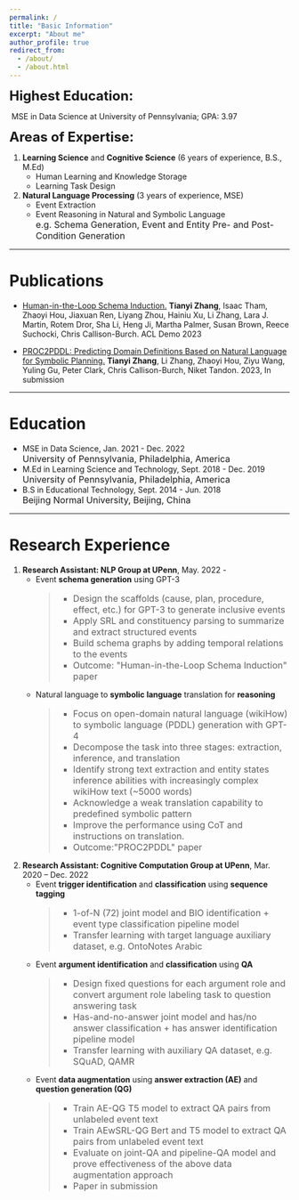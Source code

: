 ```yaml
---
permalink: /
title: "Basic Information"
excerpt: "About me"
author_profile: true
redirect_from: 
  - /about/
  - /about.html
---
```

**<font size=5>Highest Education:</font>**

  &nbsp;MSE in Data Science at University of Pennsylvania;  GPA: 3.97

**<font size=5>Areas of Expertise:</font>**
1. **Learning Science** and **Cognitive Science** (6 years of experience, B.S., M.Ed)
    - Human Learning and Knowledge Storage
    - Learning Task Design
2. **Natural Language Processing** (3 years of experience, MSE)
    - Event Extraction
    - Event Reasoning in Natural and Symbolic Language<br>
      <font size=3>e.g. Schema Generation, Event and Entity Pre- and Post- Condition Generation</font>

------

# Publications
- [Human-in-the-Loop Schema Induction.](https://aclanthology.org/2023.acl-demo.1.pdf)
    **Tianyi Zhang**, Isaac Tham, Zhaoyi Hou, Jiaxuan Ren, Liyang Zhou, Hainiu Xu, Li Zhang, Lara J. Martin, Rotem Dror, Sha Li, Heng Ji, Martha Palmer, Susan Brown, Reece Suchocki, Chris Callison-Burch. ACL Demo 2023
    
- [PROC2PDDL: Predicting Domain Definitions Based on Natural Language for Symbolic Planning.](https://tianyi0608.github.io/tianyizhang/files/proc2pddl.pdf)
    **Tianyi Zhang**, Li Zhang, Zhaoyi Hou, Ziyu Wang, Yuling Gu, Peter Clark, Chris Callison-Burch, Niket Tandon. 2023, In submission

------

# Education
  - MSE in Data Science,   Jan. 2021 - Dec. 2022<br>
    <font size=3>University of Pennsylvania, Philadelphia, America</font>
  - M.Ed in Learning Science and Technology,   Sept. 2018 - Dec. 2019<br>
    <font size=3>University of Pennsylvania, Philadelphia, America</font>
  - B.S in Educational Technology,   Sept. 2014 - Jun. 2018<br>
    <font size=3>Beijing Normal University, Beijing, China</font>

------

# Research Experience

1. **Research Assistant: NLP Group at UPenn**, May. 2022 -
    - Event **schema generation** using GPT-3
      <blockquote style="font-style:normal;"><font size=3>
        <ul>
        <li>Design the scaffolds (cause, plan, procedure, effect, etc.) for GPT-3 to generate inclusive events</li>
        <li>Apply SRL and constituency parsing to summarize and extract structured events</li>
        <li>Build schema graphs by adding temporal relations to the events</li>
        <li>Outcome: "Human-in-the-Loop Schema Induction" paper</li>
        </ul>
      </font></blockquote>
    - Natural language to **symbolic language** translation for **reasoning**
      <blockquote style="font-style:normal;"><font size=3>
        <ul>
        <li>Focus on open-domain natural language (wikiHow) to symbolic language (PDDL) generation with GPT-4</li>
        <li>Decompose the task into three stages: extraction, inference, and translation</li>
        <li>Identify strong text extraction and entity states inference abilities with increasingly complex wikiHow text (~5000 words)</li>
        <li>Acknowledge a weak translation capability to predefined symbolic pattern</li>
        <li>Improve the performance using CoT and instructions on translation.</li>
        <li>Outcome:"PROC2PDDL" paper</li>
        </ul>
      </font></blockquote>
2. **Research Assistant: Cognitive Computation Group at UPenn**, Mar. 2020 – Dec. 2022   
    - Event **trigger identification** and **classification** using **sequence tagging**
      <blockquote style="font-style:normal;"><font size=3>
        <ul>
        <li>1-of-N (72) joint model and BIO identification + event type classification pipeline model</li>
        <li>Transfer learning with target language auxiliary dataset, e.g. OntoNotes Arabic</li>
        </ul>
      </font></blockquote>
    - Event **argument identification** and **classification** using **QA**
        <blockquote style="font-style:normal;"><font size=3>
        <ul>
        <li>Design fixed questions for each argument role and convert argument role labeling task to question answering task</li>
        <li>Has-and-no-answer joint model and has/no answer classification + has answer identification pipeline model</li>
        <li>Transfer learning with auxiliary QA dataset, e.g. SQuAD, QAMR</li>
        </ul>
      </font></blockquote>
    - Event **data augmentation** using **answer extraction (AE)** and **question generation (QG)**
        <blockquote style="font-style:normal;"><font size=3>
        <ul>
        <li>Train AE-QG T5 model to extract QA pairs from unlabeled event text</li>
        <li>Train AEwSRL-QG Bert and T5 model to extract QA pairs from unlabeled event text</li>
        <li>Evaluate on joint-QA and pipeline-QA model and prove effectiveness of the above data augmentation approach</li>
        <li>Paper in submission</li>
        </ul>
      </font></blockquote>

